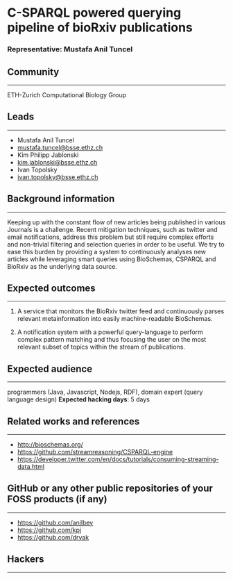 # C-SPARQL powered querying pipeline of bioRxiv publications 

### Representative: Mustafa Anil Tuncel

## Community
---

ETH-Zurich Computational Biology Group

## Leads
---
- Mustafa Anil Tuncel
- mustafa.tuncel@bsse.ethz.ch
- Kim Philipp Jablonski
- kim.jablonski@bsse.ethz.ch
- Ivan Topolsky
- ivan.topolsky@bsse.ethz.ch

## Background information
---
Keeping up with the constant flow of new articles being published in various Journals is a challenge. Recent mitigation techniques, such as twitter and email notifications, address this problem but still require complex efforts and non-trivial filtering and selection queries in order to be useful.
We try to ease this burden by providing a system to continuously analyses new articles while leveraging smart queries using BioSchemas, CSPARQL and BioRxiv as the underlying data source.

## Expected outcomes
---

1) A service that monitors the BioRxiv twitter feed and continuously parses relevant metainformation into easily machine-readable BioSchemas.

2) A notification system with a powerful query-language to perform complex pattern matching and thus focusing the user on the most relevant subset of topics within the stream of publications.

## Expected audience
---

programmers (Java, Javascript, Nodejs, RDF), domain expert (query language design)
**Expected hacking days**: 5 days

## Related works and references
---

- http://bioschemas.org/
- https://github.com/streamreasoning/CSPARQL-engine
- https://developer.twitter.com/en/docs/tutorials/consuming-streaming-data.html

## GitHub or any other public repositories of your FOSS products (if any)
---

- https://github.com/anilbey
- https://github.com/kpj
- https://github.com/dryak

## Hackers
---

